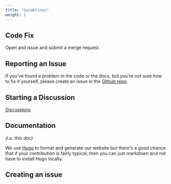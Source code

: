 ```yaml
---
title: "Guidelines"
weight: 1
---
```


## Code Fix

Open and issue and submit a merge request.

## Reporting an Issue

If you've found a problem in the code or the docs, but you're not sure how to fix it yourself, please create an issue in the [Github repo](https://github.com/freeconf/restconf).

## Starting a Discussion

[Discussions](https://github.com/orgs/freeconf/discussions)

## Documentation

*(i.e. this doc)*

We use [Hugo](https://gohugo.io/) to format and generate our website but there's a good chance that if your contribution is fairly typical, then you can just markdown and not have to install Hugo locally.

## Creating an issue

